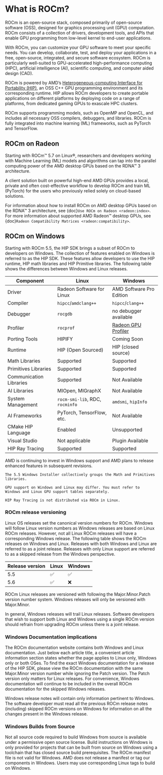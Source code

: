 # What is ROCm?

ROCm is an open-source stack, composed primarily of open-source software (OSS), designed for
graphics processing unit (GPU) computation. ROCm consists of a collection of drivers, development
tools, and APIs that enable GPU programming from low-level kernel to end-user applications.

With ROCm, you can customize your GPU software to meet your specific needs. You can develop,
collaborate, test, and deploy your applications in a free, open-source, integrated, and secure software
ecosystem. ROCm is particularly well-suited to GPU-accelerated high-performance computing (HPC),
artificial intelligence (AI), scientific computing, and computer aided design (CAD).

ROCm is powered by AMD’s
[Heterogeneous-computing Interface for Portability (HIP)](https://github.com/ROCm-Developer-Tools/HIP),
an OSS C++ GPU programming environment and its corresponding runtime. HIP allows ROCm
developers to create portable applications on different platforms by deploying code on a range of
platforms, from dedicated gaming GPUs to exascale HPC clusters.

ROCm supports programming models, such as OpenMP and OpenCL, and includes all necessary OSS
compilers, debuggers, and libraries. ROCm is fully integrated into machine learning (ML) frameworks,
such as PyTorch and TensorFlow.

## ROCm on Radeon

Starting with ROCm™ 5.7 on Linux®, researchers and developers working with Machine Learning (ML) models and algorithms can tap into the parallel computing power of the AMD desktop GPUs based on the RDNA™ 3 architecture.

A client solution built on powerful high-end AMD GPUs provides a local, private and often cost-effective workflow to develop ROCm and train ML (PyTorch) for the users who previously relied solely on cloud-based solutions.

For information about how to install ROCm on AMD desktop GPUs based on the RDNA™ 3 architecture, see {doc}`Use ROCm on Radeon <radeon:index>`. For more information about supported AMD Radeon™ desktop GPUs, see {doc}`Radeon Compatibility Matrices <radeon:compatibility>`.

## ROCm on Windows

Starting with ROCm 5.5, the HIP SDK brings a subset of ROCm to developers on Windows.
The collection of features enabled on Windows is referred to as the HIP SDK.
These features allow developers to use the HIP runtime, HIP math libraries
and HIP Primitive libraries. The following table shows the differences
between Windows and Linux releases.

|Component|Linux|Windows|
|---------|-----|-------|
|Driver|Radeon Software for Linux |AMD Software Pro Edition|
|Compiler|`hipcc`/`amdclang++`|`hipcc`/`clang++`|
|Debugger|`rocgdb`|no debugger available|
|Profiler|`rocprof`|[Radeon GPU Profiler](https://gpuopen.com/rgp/)|
|Porting Tools|HIPIFY|Coming Soon|
|Runtime|HIP (Open Sourced)|HIP (closed source)|
|Math Libraries|Supported|Supported|
|Primitives Libraries|Supported|Supported|
|Communication Libraries|Supported|Not Available|
|AI Libraries|MIOpen, MIGraphX|Not Available|
|System Management|`rocm-smi-lib`, RDC, `rocminfo`|`amdsmi`, `hipInfo`|
|AI Frameworks|PyTorch, TensorFlow, etc.|Not Available|
|CMake HIP Language|Enabled|Unsupported|
|Visual Studio| Not applicable| Plugin Available|
|HIP Ray Tracing| Supported|Supported|

AMD is continuing to invest in Windows support and AMD plans to release enhanced
features in subsequent revisions.

```{note}
The 5.5 Windows Installer collectively groups the Math and Primitives
libraries.
```

```{note}
GPU support on Windows and Linux may differ. You must refer to
Windows and Linux GPU support tables separately.
```

```{note}
HIP Ray Tracing is not distributed via ROCm in Linux.
```

### ROCm release versioning

Linux OS releases set the canonical version numbers for ROCm. Windows will
follow Linux version numbers as Windows releases are based on Linux ROCm
releases. However, not all Linux ROCm releases will have a corresponding Windows
release. The following table shows the ROCm releases on Windows and Linux. Releases
with both Windows and Linux are referred to as a joint release. Releases with
only Linux support are referred to as a skipped release from the Windows
perspective.

|Release version|Linux|Windows|
|---------------|-----|-------|
|5.5|✅|✅|
|5.6|✅|❌|

ROCm Linux releases are versioned with following the Major.Minor.Patch
version number system. Windows releases will only be versioned with Major.Minor.

In general, Windows releases will trail Linux releases. Software developers that
wish to support both Linux and Windows using a single ROCm version should
refrain from upgrading ROCm unless there is a joint release.

### Windows Documentation implications

The ROCm documentation website contains both Windows and Linux documentation.
Just below each article title, a convenient article information section states
whether the page applies to Linux only, Windows only or both OSes. To find the
exact Windows documentation for a release of the HIP SDK, please view the ROCm documentation with the same
Major.Minor version number while ignoring the Patch version. The Patch version
only matters for Linux releases.  For convenience,
Windows documentation will continue to be included in the overall ROCm
documentation for the skipped Windows releases.

Windows release notes will contain only information pertinent to Windows.
The software developer must read all the previous ROCm release notes (including)
skipped ROCm versions on Windows for information on all the changes present in
the Windows release.

### Windows Builds from Source

Not all source code required to build Windows from source is available under a
permissive open source license. Build instructions on Windows is only provided
for projects that can be built from source on Windows using a toolchain that
has closed source build prerequisites. The ROCm manifest file is not valid for
Windows. AMD does not release a manifest or tag our components in Windows.
Users may use corresponding Linux tags to build on Windows.
